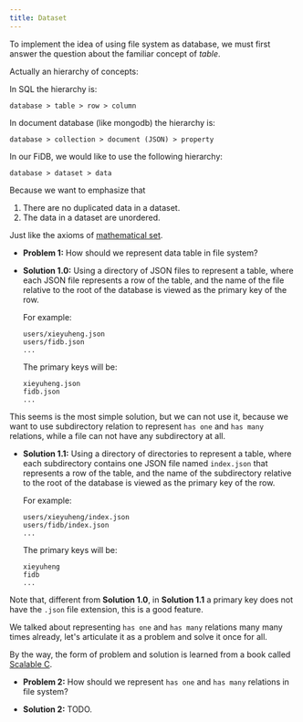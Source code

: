 ```yaml
---
title: Dataset
---
```


To implement the idea of using file system as database,
we must first answer the question about
the familiar concept of _table_.

Actually an hierarchy of concepts:

In SQL the hierarchy is:

```
database > table > row > column
```

In document database (like mongodb) the hierarchy is:

```
database > collection > document (JSON) > property
```

In our FiDB, we would like to use the following hierarchy:

```
database > dataset > data
```

Because we want to emphasize that

1. There are no duplicated data in a dataset.
2. The data in a dataset are unordered.

Just like the axioms of [mathematical set](<https://en.wikipedia.org/wiki/Set_(mathematics)>).

- **Problem 1:** How should we represent data table in file system?

- **Solution 1.0:** Using a directory of JSON files to represent a table,
  where each JSON file represents a row of the table,
  and the name of the file relative to the root of the database
  is viewed as the primary key of the row.

  For example:

  ```
  users/xieyuheng.json
  users/fidb.json
  ...
  ```

  The primary keys will be:

  ```
  xieyuheng.json
  fidb.json
  ...
  ```

This seems is the most simple solution, but we can not use it,
because we want to use subdirectory relation
to represent `has one` and `has many` relations,
while a file can not have any subdirectory at all.

- **Solution 1.1:** Using a directory of directories to represent a table,
  where each subdirectory contains one JSON file named `index.json`
  that represents a row of the table,
  and the name of the subdirectory relative to the root of the database
  is viewed as the primary key of the row.

  For example:

  ```
  users/xieyuheng/index.json
  users/fidb/index.json
  ...
  ```

  The primary keys will be:

  ```
  xieyuheng
  fidb
  ...
  ```

Note that, different from **Solution 1.0**,
in **Solution 1.1** a primary key does not have the `.json` file extension,
this is a good feature.

We talked about representing `has one` and `has many` relations
many many times already, let's articulate it as a problem
and solve it once for all.

By the way, the form of problem and solution is learned from a book called [Scalable C](https://readonly.link/books/https://books.readonly.link/scalable-c/book.json).

- **Problem 2:** How should we represent `has one` and `has many` relations in file system?

- **Solution 2:** TODO.
